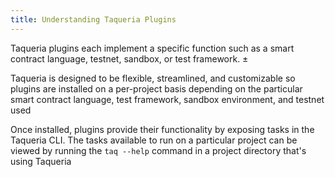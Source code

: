 ```yaml
---
title: Understanding Taqueria Plugins
---
```


Taqueria plugins each implement a specific function such as a smart contract language, testnet, sandbox, or test framework. ±

Taqueria is designed to be flexible, streamlined, and customizable so plugins are installed on a per-project basis depending on the particular smart contract language, test framework, sandbox environment, and testnet used 

Once installed, plugins provide their functionality by exposing tasks in the Taqueria CLI. The tasks available to run on a particular project can be viewed by running the `taq --help` command in a project directory that's using Taqueria
